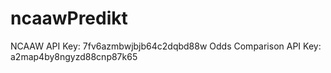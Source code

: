 # ncaawPredikt

NCAAW API Key: 7fv6azmbwjbjb64c2dqbd88w
Odds Comparison API Key: a2map4by8ngyzd88cnp87k65
